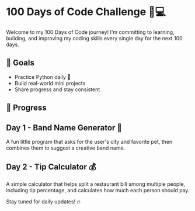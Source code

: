# 100 Days of Code Challenge 💯💻

Welcome to my 100 Days of Code journey! I'm committing to learning, building, and improving my coding skills every single day for the next 100 days.

## 🚀 Goals
- Practice Python daily 🐍
- Build real-world mini projects
- Share progress and stay consistent

## 📅 Progress

## Day 1 - Band Name Generator 🎸  
A fun little program that asks for the user's city and favorite pet, then combines them to suggest a creative band name.

## Day 2 - Tip Calculator 💰  
A simple calculator that helps split a restaurant bill among multiple people, including tip percentage, and calculates how much each person should pay.

Stay tuned for daily updates! 🔥
